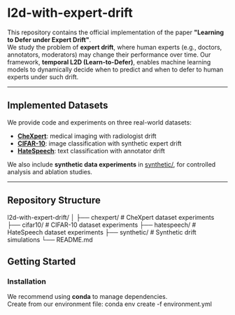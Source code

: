 # l2d-with-expert-drift

This repository contains the official implementation of the paper **"Learning to Defer under Expert Drift"**.  
We study the problem of **expert drift**, where human experts (e.g., doctors, annotators, moderators) may change their performance over time. Our framework, **temporal L2D (Learn-to-Defer)**, enables machine learning models to dynamically decide when to predict and when to defer to human experts under such drift.

---

## Implemented Datasets

We provide code and experiments on three real-world datasets:

- [**CheXpert**](chexpert/README.md): medical imaging with radiologist drift  
- [**CIFAR-10**](cifar10/README.md): image classification with synthetic expert drift  
- [**HateSpeech**](hatespeech/README.md): text classification with annotator drift  

We also include **synthetic data experiments** in [synthetic/](synthetic/), for controlled analysis and ablation studies.

---

## Repository Structure
l2d-with-expert-drift/
│
├── chexpert/        # CheXpert dataset experiments
├── cifar10/         # CIFAR-10 dataset experiments
├── hatespeech/      # HateSpeech dataset experiments
├── synthetic/       # Synthetic drift simulations
└── README.md

## Getting Started

### Installation

We recommend using **conda** to manage dependencies.  
Create from our environment file:
conda env create -f environment.yml